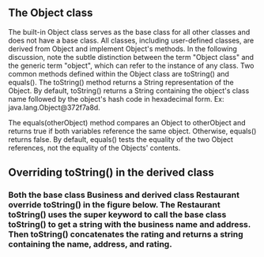 ## The Object class
The built-in Object class serves as the base class for all other classes and does not have a base class. All classes, including user-defined classes, are derived from Object and implement Object's methods. In the following discussion, note the subtle distinction between the term "Object class" and the generic term "object", which can refer to the instance of any class. Two common methods defined within the Object class are toString() and equals().
The toString() method returns a String representation of the Object. By default, toString() returns a String containing the object's class name followed by the object's hash code in hexadecimal form. Ex: java.lang.Object@372f7a8d.

The equals(otherObject) method compares an Object to otherObject and returns true if both variables reference the same object. Otherwise, equals() returns false. By default, equals() tests the equality of the two Object references, not the equality of the Objects' contents.
## Overriding toString() in the derived class

### Both the base class Business and derived class Restaurant override toString() in the figure below. The Restaurant toString() uses the super keyword to call the base class toString() to get a string with the business name and address. Then toString() concatenates the rating and returns a string containing the name, address, and rating.
